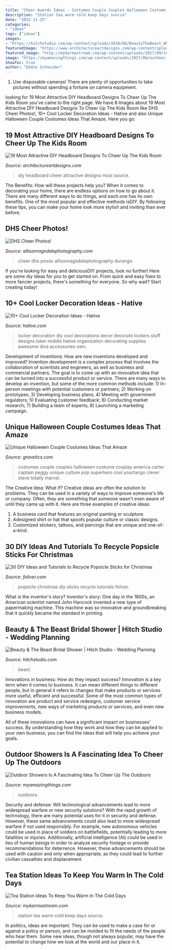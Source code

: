 ```yaml
---
title: "Cheer Awards Ideas - Costumes Couple Couples Halloween Costume Cosplay America Carter Captain Peggy Unique Culture Pop Superhero Cool Yourtango Clever Steve Totally Marvel"
description: "Station tea warm cold keep days source"
date: "2022-11-25"
categories:
- "ideas"
tags: ["ideas"]
images:
- "https://hitchstudio.com/wp-content/uploads/2018/08/BeautyTheBeast_WholeRoom5_web-768x1024.jpg"
featuredImage: "https://www.architectureartdesigns.com/wp-content/uploads/2016/12/18-18-630x840.jpg"
featured_image: "http://mykarmastream.com/wp-content/uploads/2017/09/tea-station-2.jpg"
image: "https://myamazingthings.com/wp-content/uploads/2017/06/outdoor-shower-2.jpg"
ShowToc: true
author: "Eddie Schneider"
---
```



1. Use disposable cameras! There are plenty of opportunities to take pictures without spending a fortune on camera equipment.

	

		
looking for 19 Most Attractive DIY Headboard Designs To Cheer Up The Kids Room you've came to the right page. We have 8 Images about 19 Most Attractive DIY Headboard Designs To Cheer Up The Kids Room like DHS Cheer Photos!, 10+ Cool Locker Decoration Ideas - Hative and also Unique Halloween Couple Costumes Ideas That Amaze. Here you go:
		
    
## 19 Most Attractive DIY Headboard Designs To Cheer Up The Kids Room

<img loading=lazy src="https://www.architectureartdesigns.com/wp-content/uploads/2016/12/18-18-630x840.jpg" onerror="this.onerror=null;this.src='https://tse3.mm.bing.net/th?id=OIP.-RmFw70maIJVpOBSo04CLwHaJ4&amp;pid=15.1';" alt="19 Most Attractive DIY Headboard Designs To Cheer Up The Kids Room">

_Source: architectureartdesigns.com_

>diy headboard cheer attractive designs most source. 

	

The Benefits: How will these projects help you?
When it comes to decorating your home, there are endless options on how to go about it. There are many different ways to do things, and each one has its own benefits. One of the most popular and effective methods isDIY. By following these tips, you can make your home look more stylish and inviting than ever before.

    
## DHS Cheer Photos!

<img loading=lazy src="http://allisonragsdalephotography.com/wp-content/uploads/2015/03/DSC3630.jpg" onerror="this.onerror=null;this.src='https://tse3.mm.bing.net/th?id=OIP.a3OWtO2gV4SRn7CjKBdYPwHaKX&amp;pid=15.1';" alt="DHS Cheer Photos!">

_Source: allisonragsdalephotography.com_

>cheer dhs poses allisonragsdalephotography durango. 

	

If you're looking for easy and deliciousDIY projects, look no further! Here are some diy ideas for you to get started on. From quick and easy fixes to more fancier projects, there's something for everyone. So why wait? Start creating today!

    
## 10+ Cool Locker Decoration Ideas - Hative

<img loading=lazy src="https://hative.com/wp-content/uploads/2014/05/locker-decoration/2-locker-decor-for-girl.jpg" onerror="this.onerror=null;this.src='https://tse4.mm.bing.net/th?id=OIP.y81IGgNRDhvNE99_2COy3gHaNg&amp;pid=15.1';" alt="10+ Cool Locker Decoration Ideas - Hative">

_Source: hative.com_

>locker decoration diy cool decorations decor decorate lockers stuff designs loker middle hative organization decorating supplies awesome diva accessories own. 

	

Development of inventions: How are new inventions developed and improved?
Invention development is a complex process that involves the collaboration of scientists and engineers, as well as business and commercial partners. The goal is to come up with an innovative idea that can be turned into a successful product or service. There are many ways to develop an invention, but some of the more common methods include: 1) In-person meetings with potential customers or partners; 2) Working on prototypes; 3) Developing business plans; 4) Meeting with government regulators; 5) Evaluating customer feedback; 6) Conducting market research; 7) Building a team of experts; 8) Launching a marketing campaign.

    
## Unique Halloween Couple Costumes Ideas That Amaze

<img loading=lazy src="https://www.gravetics.com/wp-content/uploads/2017/07/Amazing-ideas-from-pop-culture.jpg" onerror="this.onerror=null;this.src='https://tse3.mm.bing.net/th?id=OIP.epI5YBHAnTFlnEQrgD8eXwHaLL&amp;pid=15.1';" alt="Unique Halloween Couple Costumes Ideas That Amaze">

_Source: gravetics.com_

>costumes couple couples halloween costume cosplay america carter captain peggy unique culture pop superhero cool yourtango clever steve totally marvel. 

	

The Creative Idea: What if?
Creative ideas are often the solution to problems. They can be used in a variety of ways to improve someone's life or company. Often, they are something that someone wasn't even aware of until they came up with it. Here are three examples of creative ideas: 
1. A business card that features an original painting or sculpture. 
2. Adesigned shirt or hat that spoofs popular culture or classic designs. 
3. Customized stickers, tattoos, and piercings that are unique and one-of-a-kind.

    
## 30 DIY Ideas And Tutorials To Recycle Popsicle Sticks For Christmas

<img loading=lazy src="http://www.foliver.com/wp-content/uploads/2017/11/1-DIY-Ideas-and-Tutorials-to-Recycle-Popsicle-Sticks-for-Christmas.jpg" onerror="this.onerror=null;this.src='https://tse2.mm.bing.net/th?id=OIP.w1yH0Sk3uJhlLbJIrRuo7AHaLH&amp;pid=15.1';" alt="30 DIY Ideas and Tutorials to Recycle Popsicle Sticks for Christmas">

_Source: foliver.com_

>popsicle christmas diy sticks recycle tutorials foliver. 

	

What is the inventor's story?
Inventor's story: One day in the 1800s, an American scientist named John Hancock invented a new type of papermaking machine. This machine was so innovative and groundbreaking that it quickly became the standard in printing.

    
## Beauty &amp; The Beast Bridal Shower | Hitch Studio - Wedding Planning

<img loading=lazy src="https://hitchstudio.com/wp-content/uploads/2018/08/BeautyTheBeast_WholeRoom5_web-768x1024.jpg" onerror="this.onerror=null;this.src='https://tse3.mm.bing.net/th?id=OIP.Qze6kDfmEKZVvFOT4VrDawHaJ4&amp;pid=15.1';" alt="Beauty &amp; The Beast Bridal Shower | Hitch Studio - Wedding Planning">

_Source: hitchstudio.com_

>beast. 

	

Innovations in business: How do they impact success?
Innovation is a key term when it comes to business. It can mean different things to different people, but in general it refers to changes that make products or services more useful, efficient and successful.
Some of the most common types of innovation are product and service redesigns, customer service improvements, new ways of marketing products or services, and even new business models.

All of these innovations can have a significant impact on businesses' success. By understanding how they work and how they can be applied to your own business, you can find the ideas that will help you achieve your goals.

    
## Outdoor Showers Is A Fascinating Idea To Cheer Up The Outdoors

<img loading=lazy src="https://myamazingthings.com/wp-content/uploads/2017/06/outdoor-shower-2.jpg" onerror="this.onerror=null;this.src='https://tse1.mm.bing.net/th?id=OIP.fT2hJ4CIlciRRf8dTH_wMgHaLJ&amp;pid=15.1';" alt="Outdoor Showers Is A Fascinating Idea To Cheer Up The Outdoors">

_Source: myamazingthings.com_

>outdoors. 

	

Security and defense: Will technological advancements lead to more widespread warfare or new security solutions?
With the rapid growth of technology, there are many potential uses for it in security and defense. However, these same advancements could also lead to more widespread warfare if not used responsibly. For example, new autonomous vehicles could be used in place of soldiers on battlefields, potentially leading to more fatalities or injuries. Additionally, artificial intelligence (AI) could be used in lieu of human beings in order to analyze security footage or provide recommendations for deterrence. However, these advancements should be used with caution and only when appropriate, as they could lead to further civilian casualties and displacement.

    
## Tea Station Ideas To Keep You Warm In The Cold Days

<img loading=lazy src="http://mykarmastream.com/wp-content/uploads/2017/09/tea-station-2.jpg" onerror="this.onerror=null;this.src='https://tse1.mm.bing.net/th?id=OIP.PhWQnlD7LACfTudt2h25yAHaLM&amp;pid=15.1';" alt="Tea Station Ideas To Keep You Warm In The Cold Days">

_Source: mykarmastream.com_

>station tea warm cold keep days source. 

	

In politics, ideas are important. They can be used to make a case for or against a policy or person, and can be molded to fit the needs of the people who hear them. Some new ideas, though not always popular, may have the potential to change how we look at the world and our place in it.

